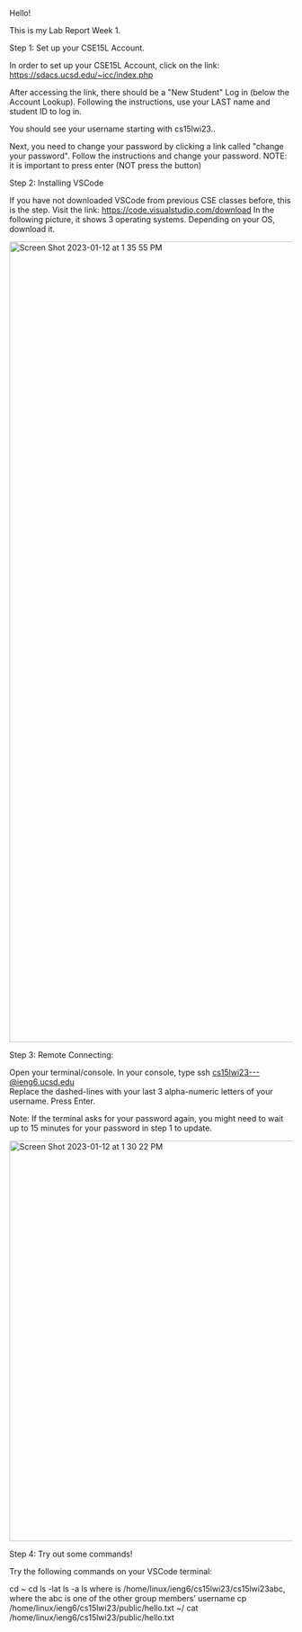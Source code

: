 Hello!

This is my Lab Report Week 1. 



Step 1: Set up your CSE15L Account.

  In order to set up your CSE15L Account, click on the link: https://sdacs.ucsd.edu/~icc/index.php 
  
  After accessing the link, there should be a "New Student" Log in (below the Account Lookup). Following the instructions, use your LAST name and student ID to log in.
  
  You should see your username starting with cs15lwi23..
  
  Next, you need to change your password by clicking a link called "change your password". Follow the instructions and change your password. 
  NOTE: it is important to press enter (NOT press the button)
  
  
Step 2: Installing VSCode

If you have not downloaded VSCode from previous CSE classes before, this is the step. Visit the link: https://code.visualstudio.com/download
In the following picture, it shows 3 operating systems. Depending on your OS, download it. 

<img width="1423" alt="Screen Shot 2023-01-12 at 1 35 55 PM" src="https://user-images.githubusercontent.com/122569310/212186326-49e24276-3ffe-41cf-b888-ce5a59be00dc.png">


Step 3: Remote Connecting: 

  Open your terminal/console. In your console, type ssh cs15lwi23---@ieng6.ucsd.edu  
  Replace the dashed-lines with your last 3 alpha-numeric letters of your username. Press Enter. 
  
  Note: If the terminal asks for your password again, you might need to wait up to 15 minutes for your password in step 1 to update. 
  
  <img width="712" alt="Screen Shot 2023-01-12 at 1 30 22 PM" src="https://user-images.githubusercontent.com/122569310/212185405-2746ead8-b6e8-4162-9d4f-dca2da43edac.png">


Step 4: Try out some commands!

Try the following commands on your VSCode terminal:

cd ~
cd
ls -lat
ls -a
ls <directory> where <directory> is /home/linux/ieng6/cs15lwi23/cs15lwi23abc, where the abc is one of the other group members’ username
cp /home/linux/ieng6/cs15lwi23/public/hello.txt ~/
cat /home/linux/ieng6/cs15lwi23/public/hello.txt



